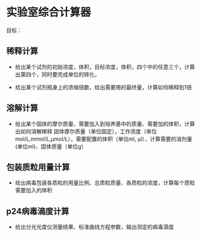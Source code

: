 # 实验室综合计算器
目标：
## 稀释计算
- 给出某个试剂的初始浓度，体积，目标浓度，体积，四个中的任意三个，计算出第四个，同时要完成单位的转化，

- 给出某个试剂瓶身上的浓缩倍数，给出需要用的最终量，计算如何稀释到1倍

## 溶解计算
- 给出某个固体的摩尔质量、需要加入到培养基中的质量、需要加的体积，计算出如何溶解稀释
	固体摩尔质量（单位固定），工作浓度（单位mol/L,mmol/L,μmol/L），需要配置的体积（单位ml, μl），计算需要的溶剂量(单位ml)、固体质量（单位g）  

## 包装质粒用量计算
- 给出病毒包装各质粒的用量比例、总质粒质量、各质粒的浓度，计算每个质粒需要加入的体积

## p24病毒滴度计算
- 给出分光光度仪测量结果、标准曲线方程参数，输出测定的病毒滴度 
